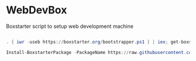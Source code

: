 # WebDevBox
Boxstarter script to setup web development machine

```powershell

. { iwr -useb https://boxstarter.org/bootstrapper.ps1 } | iex; get-boxstarter -Force

Install-BoxstarterPackage -PackageName https://raw.githubusercontent.com/pnotus/WebDevBox/master/WebDevBox.ps1 -DisableReboots

```
